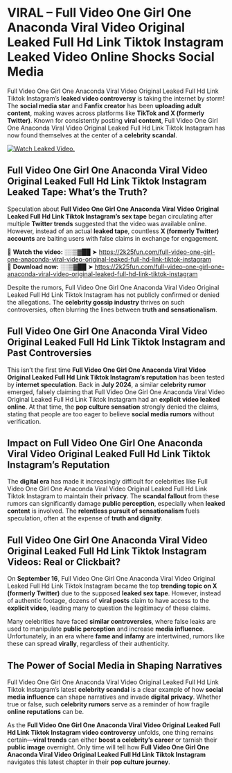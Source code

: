 # VIRAL – Full Video One Girl One Anaconda Viral Video Original Leaked Full Hd Link Tiktok Instagram Leaked Video Online Shocks Social Media 

Full Video One Girl One Anaconda Viral Video Original Leaked Full Hd Link Tiktok Instagram’s **leaked video controversy** is taking the internet by storm! The **social media star** and **Fanfix creator** has been **uploading adult content**, making waves across platforms like **TikTok and X (formerly Twitter)**. Known for consistently posting **viral content**, Full Video One Girl One Anaconda Viral Video Original Leaked Full Hd Link Tiktok Instagram has now found themselves at the center of a **celebrity scandal**.  

[![Watch Leaked Video.](https://miro.medium.com/v2/resize:fit:828/format:webp/1*cilzJN44JGOrTw9NJCrNHA.gif "Watch Leaked Video")](https://2k25fun.com/full-video-one-girl-one-anaconda-viral-video-original-leaked-full-hd-link-tiktok-instagram)

## **Full Video One Girl One Anaconda Viral Video Original Leaked Full Hd Link Tiktok Instagram Leaked Tape: What’s the Truth?**  
Speculation about **Full Video One Girl One Anaconda Viral Video Original Leaked Full Hd Link Tiktok Instagram’s sex tape** began circulating after multiple **Twitter trends** suggested that the video was available online. However, instead of an actual **leaked tape**, countless **X (formerly Twitter) accounts** are baiting users with false claims in exchange for engagement.  

🔹 **Watch the video:** ░░▒▓██ ➤ https://2k25fun.com/full-video-one-girl-one-anaconda-viral-video-original-leaked-full-hd-link-tiktok-instagram  
🔹 **Download now:** ░░▒▓██ ➤ https://2k25fun.com/full-video-one-girl-one-anaconda-viral-video-original-leaked-full-hd-link-tiktok-instagram  

Despite the rumors, Full Video One Girl One Anaconda Viral Video Original Leaked Full Hd Link Tiktok Instagram has not publicly confirmed or denied the allegations. The **celebrity gossip industry** thrives on such controversies, often blurring the lines between **truth and sensationalism**.  

## **Full Video One Girl One Anaconda Viral Video Original Leaked Full Hd Link Tiktok Instagram and Past Controversies**  
This isn’t the first time **Full Video One Girl One Anaconda Viral Video Original Leaked Full Hd Link Tiktok Instagram’s reputation** has been tested by **internet speculation**. Back in **July 2024**, a similar **celebrity rumor** emerged, falsely claiming that Full Video One Girl One Anaconda Viral Video Original Leaked Full Hd Link Tiktok Instagram had an **explicit video leaked online**. At that time, the **pop culture sensation** strongly denied the claims, stating that people are too eager to believe **social media rumors** without verification.  

## **Impact on Full Video One Girl One Anaconda Viral Video Original Leaked Full Hd Link Tiktok Instagram’s Reputation**  
The **digital era** has made it increasingly difficult for celebrities like Full Video One Girl One Anaconda Viral Video Original Leaked Full Hd Link Tiktok Instagram to maintain their **privacy**. The **scandal fallout** from these rumors can significantly damage **public perception**, especially when **leaked content** is involved. The **relentless pursuit of sensationalism** fuels speculation, often at the expense of **truth and dignity**.  

## **Full Video One Girl One Anaconda Viral Video Original Leaked Full Hd Link Tiktok Instagram Videos: Real or Clickbait?**  
On **September 16**, Full Video One Girl One Anaconda Viral Video Original Leaked Full Hd Link Tiktok Instagram became the top **trending topic on X (formerly Twitter)** due to the supposed **leaked sex tape**. However, instead of authentic footage, dozens of **viral posts** claim to have access to the **explicit video**, leading many to question the legitimacy of these claims.  

Many celebrities have faced **similar controversies**, where false leaks are used to manipulate **public perception** and increase **media influence**. Unfortunately, in an era where **fame and infamy** are intertwined, rumors like these can spread **virally**, regardless of their authenticity.  

## **The Power of Social Media in Shaping Narratives**  
Full Video One Girl One Anaconda Viral Video Original Leaked Full Hd Link Tiktok Instagram’s latest **celebrity scandal** is a clear example of how **social media influence** can shape narratives and invade **digital privacy**. Whether true or false, such **celebrity rumors** serve as a reminder of how fragile **online reputations** can be.  

As the **Full Video One Girl One Anaconda Viral Video Original Leaked Full Hd Link Tiktok Instagram video controversy** unfolds, one thing remains certain—**viral trends** can either **boost a celebrity’s career** or tarnish their **public image** overnight. Only time will tell how **Full Video One Girl One Anaconda Viral Video Original Leaked Full Hd Link Tiktok Instagram** navigates this latest chapter in their **pop culture journey**. 